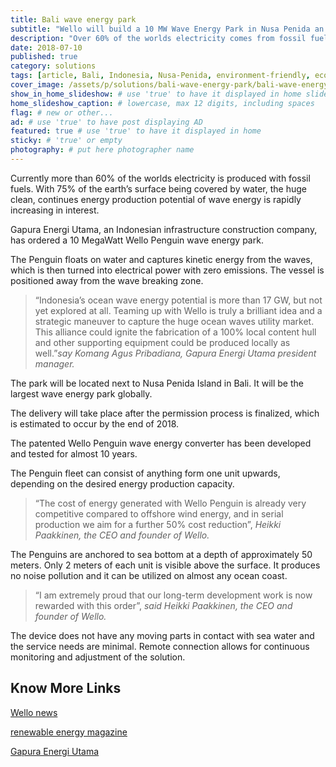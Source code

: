 ```yaml
---
title: Bali wave energy park
subtitle: "Wello will build a 10 MW Wave Energy Park in Nusa Penida an island close to Bali."
description: "Over 60% of the worlds electricity comes from fossil fuels. Wello Penguin floats on water capturing ocean kinetic energy. Electricity without emissions."
date: 2018-07-10
published: true
category: solutions
tags: [article, Bali, Indonesia, Nusa-Penida, environment-friendly, eco-entrepreneurs, hydro-power, renewable-energy, social-responsibility, sustainable-development, water, wave-power]
cover_image: /assets/p/solutions/bali-wave-energy-park/bali-wave-energy-park.jpg
show_in_home_slideshow: # use 'true' to have it displayed in home slideshow
home_slideshow_caption: # lowercase, max 12 digits, including spaces
flag: # new or other...
ad: # use 'true' to have post displaying AD
featured: true # use 'true' to have it displayed in home
sticky: # 'true' or empty
photography: # put here photographer name
---
```

Currently more than 60% of the worlds electricity is produced with fossil fuels. With 75% of the earth’s surface being covered by water, the huge clean, continues energy production potential of wave energy is rapidly increasing in interest.

Gapura Energi Utama, an Indonesian infrastructure construction company, has ordered a 10 MegaWatt Wello Penguin wave energy park.

The Penguin floats on water and captures kinetic energy from the waves, which is then turned into electrical power with zero emissions. The vessel is positioned away from the wave breaking zone.

>“Indonesia’s ocean wave energy potential is more than 17 GW, but not yet explored at all. Teaming up with Wello is truly a brilliant idea and a strategic maneuver to capture the huge ocean waves utility market. This alliance could ignite the fabrication of a 100% local content hull and other supporting equipment could be produced locally as well.”_say Komang Agus Pribadiana, Gapura Energi Utama president manager._

The park will be located next to Nusa Penida Island in Bali. It will be the largest wave energy park globally.

The delivery will take place after the permission process is finalized, which is estimated to occur by the end of 2018.

The patented Wello Penguin wave energy converter has been developed and tested for almost 10 years.

The Penguin fleet can consist of anything form one unit upwards, depending on the desired energy production capacity.

>“The cost of energy generated with Wello Penguin is already very competitive compared to offshore wind energy, and in serial production we aim for a further 50% cost reduction”, _Heikki Paakkinen, the CEO and founder of Wello._

The Penguins are anchored to sea bottom at a depth of approximately 50 meters. Only 2 meters of each unit is visible above the surface. It produces no noise pollution and it can be utilized on almost any ocean coast.

>“I am extremely proud that our long-term development work is now rewarded with this order”, _said Heikki Paakkinen, the CEO and founder of Wello._

The device does not have any moving parts in contact with sea water and the service needs are minimal. Remote connection allows for continuous monitoring and adjustment of the solution.



## Know More Links

[Wello news](https://wello.eu/2017/12/28/wello-supplying-10-mw-wave-energy-park-bali/)

[renewable energy magazine](https://www.renewableenergymagazine.com/ocean_energy/wello-to-deliver-10-mw-wave-energy-20180115)

[Gapura Energi Utama](http://gapuraeu.com/)
